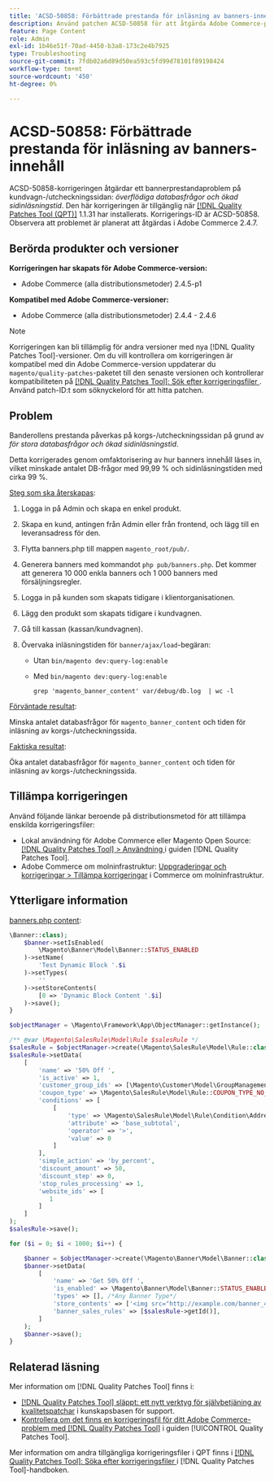 ```yaml
---
title: 'ACSD-50858: Förbättrade prestanda för inläsning av banners-innehåll'
description: Använd patchen ACSD-50858 för att åtgärda Adobe Commerce-problemet där banderollens prestanda påverkas på kundvagn-/utcheckningssidan på grund av för stora DB-frågor och längre sidladdningstid.
feature: Page Content
role: Admin
exl-id: 1b46e51f-70ad-4450-b3a8-173c2e4b7925
type: Troubleshooting
source-git-commit: 7fdb02a6d89d50ea593c5fd99d78101f89198424
workflow-type: tm+mt
source-wordcount: '450'
ht-degree: 0%

---
```


# ACSD-50858: Förbättrade prestanda för inläsning av banners-innehåll

ACSD-50858-korrigeringen åtgärdar ett bannerprestandaproblem på kundvagn-/utcheckningssidan: *överflödiga databasfrågor och ökad sidinläsningstid*. Den här korrigeringen är tillgänglig när [[!DNL Quality Patches Tool (QPT)]](https://experienceleague.adobe.com/sv/docs/commerce-operations/tools/quality-patches-tool/quality-patches-tool-to-self-serve-quality-patches) 1.1.31 har installerats. Korrigerings-ID är ACSD-50858. Observera att problemet är planerat att åtgärdas i Adobe Commerce 2.4.7.

## Berörda produkter och versioner

**Korrigeringen har skapats för Adobe Commerce-version:**

* Adobe Commerce (alla distributionsmetoder) 2.4.5-p1

**Kompatibel med Adobe Commerce-versioner:**

* Adobe Commerce (alla distributionsmetoder) 2.4.4 - 2.4.6

>[!NOTE]
>
>Korrigeringen kan bli tillämplig för andra versioner med nya [!DNL Quality Patches Tool]-versioner. Om du vill kontrollera om korrigeringen är kompatibel med din Adobe Commerce-version uppdaterar du `magento/quality-patches`-paketet till den senaste versionen och kontrollerar kompatibiliteten på [[!DNL Quality Patches Tool]: Sök efter korrigeringsfiler ](https://experienceleague.adobe.com/tools/commerce-quality-patches/index.html?lang=sv-SE). Använd patch-ID:t som söknyckelord för att hitta patchen.

## Problem

Banderollens prestanda påverkas på korgs-/utcheckningssidan på grund av *för stora databasfrågor och ökad sidinläsningstid*.

Detta korrigerades genom omfaktorisering av hur banners innehåll läses in, vilket minskade antalet DB-frågor med 99,99 % och sidinläsningstiden med cirka 99 %.

<u>Steg som ska återskapas</u>:

1. Logga in på Admin och skapa en enkel produkt.
1. Skapa en kund, antingen från Admin eller från frontend, och lägg till en leveransadress för den.
1. Flytta banners.php till mappen `magento_root/pub/`.
1. Generera banners med kommandot `php pub/banners.php`. Det kommer att generera 10 000 enkla banners och 1 000 banners med försäljningsregler.
1. Logga in på kunden som skapats tidigare i klientorganisationen.
1. Lägg den produkt som skapats tidigare i kundvagnen.
1. Gå till kassan (kassan/kundvagnen).
1. Övervaka inläsningstiden för `banner/ajax/load`-begäran:

   * Utan `bin/magento dev:query-log:enable`
   * Med `bin/magento dev:query-log:enable`

     ```
     grep 'magento_banner_content' var/debug/db.log  | wc -l
     ```

<u>Förväntade resultat</u>:

Minska antalet databasfrågor för `magento_banner_content` och tiden för inläsning av korgs-/utcheckningssida.

<u>Faktiska resultat</u>:

Öka antalet databasfrågor för `magento_banner_content` och tiden för inläsning av korgs-/utcheckningssida.

## Tillämpa korrigeringen

Använd följande länkar beroende på distributionsmetod för att tillämpa enskilda korrigeringsfiler:

* Lokal användning för Adobe Commerce eller Magento Open Source: [[!DNL Quality Patches Tool] > Användning ](/help/tools/quality-patches-tool/usage.md) i guiden [!DNL Quality Patches Tool].
* Adobe Commerce om molninfrastruktur: [Uppgraderingar och korrigeringar > Tillämpa korrigeringar](https://experienceleague.adobe.com/docs/commerce-cloud-service/user-guide/develop/upgrade/apply-patches.html?lang=sv-SE) i Commerce om molninfrastruktur.

## Ytterligare information

<u>banners.php content</u>:

```php
\Banner::class);
    $banner->setIsEnabled(
        \Magento\Banner\Model\Banner::STATUS_ENABLED
    )->setName(
        'Test Dynamic Block '.$i
    )->setTypes(
        ''
    )->setStoreContents(
        [0 => 'Dynamic Block Content '.$i]
    )->save();
}

$objectManager = \Magento\Framework\App\ObjectManager::getInstance();

/** @var \Magento\SalesRule\Model\Rule $salesRule */
$salesRule = $objectManager->create(\Magento\SalesRule\Model\Rule::class);
$salesRule->setData(
    [
        'name' => '50% Off ',
        'is_active' => 1,
        'customer_group_ids' => [\Magento\Customer\Model\GroupManagement::NOT_LOGGED_IN_ID],
        'coupon_type' => \Magento\SalesRule\Model\Rule::COUPON_TYPE_NO_COUPON,
        'conditions' => [
            [
                'type' => \Magento\SalesRule\Model\Rule\Condition\Address::class,
                'attribute' => 'base_subtotal',
                'operator' => '>',
                'value' => 0
            ]
        ],
        'simple_action' => 'by_percent',
        'discount_amount' => 50,
        'discount_step' => 0,
        'stop_rules_processing' => 1,
        'website_ids' => [
           1
        ]
    ]
);
$salesRule->save();

for ($i = 0; $i < 1000; $i++) {

    $banner = $objectManager->create(\Magento\Banner\Model\Banner::class);
    $banner->setData(
        [
            'name' => 'Get 50% Off ',
            'is_enabled' => \Magento\Banner\Model\Banner::STATUS_ENABLED,
            'types' => [], /*Any Banner Type*/
            'store_contents' => ['<img src="http://example.com/banner_40_percent_off.png" />'],
            'banner_sales_rules' => [$salesRule->getId()],
        ]
    );
    $banner->save();
}
```

## Relaterad läsning

Mer information om [!DNL Quality Patches Tool] finns i:

* [[!DNL Quality Patches Tool] släppt: ett nytt verktyg för självbetjäning av kvalitetspatchar](https://experienceleague.adobe.com/sv/docs/commerce-operations/tools/quality-patches-tool/quality-patches-tool-to-self-serve-quality-patches) i kunskapsbasen för support.
* [Kontrollera om det finns en korrigeringsfil för ditt Adobe Commerce-problem med  [!DNL Quality Patches Tool]](/help/tools/quality-patches-tool/patches-available-in-qpt/check-patch-for-magento-issue-with-magento-quality-patches.md) i guiden [!UICONTROL Quality Patches Tool].


Mer information om andra tillgängliga korrigeringsfiler i QPT finns i [[!DNL Quality Patches Tool]: Söka efter korrigeringsfiler ](https://experienceleague.adobe.com/tools/commerce-quality-patches/index.html?lang=sv-SE) i [!DNL Quality Patches Tool]-handboken.
